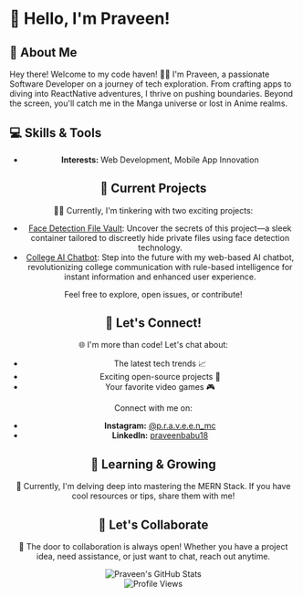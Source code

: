 # 👋 Hello, I'm Praveen!


## 🚀 About Me

Hey there! Welcome to my code haven! 👨‍💻 I'm Praveen, a passionate Software Developer on a journey of tech exploration. From crafting apps to diving into ReactNative adventures, I thrive on pushing boundaries. Beyond the screen, you'll catch me in the Manga universe or lost in Anime realms.

## 💻 Skills & Tools

<div align="center">

  <i class="fab fa-java fa-3x" title="Java"></i>
  <i class="fab fa-cuttlefish fa-3x" title="C"></i>
  <i class="fab fa-cuttlefish fa-3x" title="C++"></i>
  <i class="fab fa-python fa-3x" title="Python"></i>
  <i class="fab fa-html5 fa-3x" title="HTML"></i>
  <i class="fab fa-css3-alt fa-3x" title="CSS"></i>
  <i class="fab fa-js fa-3x" title="JavaScript"></i>

</div>

<div align="center">

  <i class="fab fa-git fa-3x" title="Git"></i>
  <i class="fab fa-node-js fa-3x" title="Node.js"></i>
  <i class="fab fa-react fa-3x" title="ReactNative"></i>
  <i class="fab fa-node-js fa-3x" title="Express"></i>
  <i class="fas fa-database fa-3x" title="MySQL"></i>
  <i class="fas fa-database fa-3x" title="PgSQL"></i>
  <i class="fab fa-envira fa-3x" title="MongoDB"></i>
  <i class="fab fa-markdown fa-3x" title="Markdown"></i>

- **Interests:** Web Development, Mobile App Innovation

## 🚧 Current Projects

👨‍💻 Currently, I'm tinkering with two exciting projects:

- [Face Detection File Vault](https://github.com/Praveen-mc/face-recognition-vault): Uncover the secrets of this project—a sleek container tailored to discreetly hide private files using face detection technology.
- [College AI Chatbot](https://github.com/Praveen-mc/ChatBot_Flask): Step into the future with my web-based AI chatbot, revolutionizing college communication with rule-based intelligence for instant information and enhanced user experience.

Feel free to explore, open issues, or contribute!

## 🤔 Let's Connect!

🌐 I'm more than code! Let's chat about:

- The latest tech trends 📈
- Exciting open-source projects 🚀
- Your favorite video games 🎮

Connect with me on:

- **Instagram:** [@p.r.a.v.e.e.n_mc](https://www.instagram.com/p.r.a.v.e.e.n_mc/)
- **LinkedIn:** [praveenbabu18](https://www.linkedin.com/in/praveenbabu18/)

## 🌱 Learning & Growing

🚀 Currently, I'm delving deep into mastering the MERN Stack. If you have cool resources or tips, share them with me!

## 👥 Let's Collaborate

🤝 The door to collaboration is always open! Whether you have a project idea, need assistance, or just want to chat, reach out anytime.

<!-- Adding GitHub stats and profile views -->
<div align="center">
  <img src="https://github-readme-stats.vercel.app/api?username=Praveen-mc&show_icons=true&theme=radical" alt="Praveen's GitHub Stats">
  <br>
  <img src="https://komarev.com/ghpvc/?username=Praveen-mc" alt="Profile Views">
</div>
